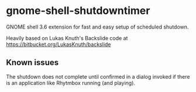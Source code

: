gnome-shell-shutdowntimer
=========================

GNOME shell 3.6 extension for fast and easy setup of scheduled shutdown.

Heavily based on Lukas Knuth's Backslide code at https://bitbucket.org/LukasKnuth/backslide

Known issues
------------

The shutdown does not complete until confirmed in a dialog invoked if there is an application like Rhytmbox running (and playing).
